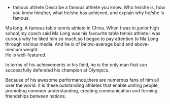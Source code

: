 - famous athlete
    Describe a famous athlete you know. 
    Who he/she is, how you knew him/her,
    what he/she has achieved, 
    and explain why he/she is famous.
    
    
Ma long. A famous table tennis athlete in China.
When I was in junior high school,my coach said Ma Long was his favourite table tennis athlete.I was curious why he liked
him so much,so I began to pay attention to Ma Long through various media.
And he is of below-average build and above-medium weight.    
He is well-featured.

In terms of his achievements in his field, he is the only man that can successfully defended his champion at Olympics.

Because of his awesome performance,there are numerous fans of him all over the world.
it is these outstanding athletes that enable uniting people, promoting common understanding, 
creating communication and forming friendships between nations.



